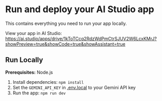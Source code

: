 # Run and deploy your AI Studio app

This contains everything you need to run your app locally.

View your app in AI Studio: https://ai.studio/apps/drive/1kToTCcq2RdzWdPmCtrSJUV2W6LcxKMrJ?showPreview=true&showCode=true&showAssistant=true

## Run Locally

**Prerequisites:**  Node.js


1. Install dependencies:
   `npm install`
2. Set the `GEMINI_API_KEY` in [.env.local](.env.local) to your Gemini API key
3. Run the app:
   `npm run dev`
